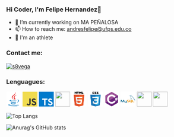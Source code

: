 ### Hi Coder, I'm Felipe Hernandez👋



- 🔭 I’m currently working on MA PEÑALOSA 
- 📫 How to reach me: andresfelipe@ufps.edu.co
- 👟 I'm an athlete

### Contact me:
<a href="https://www.linkedin.com/in/andres-felipe-hernandez-caicedo-b06172220/" target="blank"><img align="center" src="https://raw.githubusercontent.com/rahuldkjain/github-profile-readme-generator/master/src/images/icons/Social/linked-in-alt.svg" alt="s8vega" height="30" width="40" /></a>
### Lenguagues:
<code><img src="https://raw.githubusercontent.com/devicons/devicon/master/icons/java/java-original.svg" width="40" height="40"></code>
<code><img src="https://raw.githubusercontent.com/github/explore/80688e429a7d4ef2fca1e82350fe8e3517d3494d/topics/javascript/javascript.png" width="40" height="40"></code>
<code><img  src="https://raw.githubusercontent.com/github/explore/80688e429a7d4ef2fca1e82350fe8e3517d3494d/topics/typescript/typescript.png" width="40" height="40"></code>
<code><img  src="https://cdn.icon-icons.com/icons2/2415/PNG/512/nodejs_plain_logo_icon_146409.png" width="40" height="40"></code>
<code><img src="https://raw.githubusercontent.com/github/explore/80688e429a7d4ef2fca1e82350fe8e3517d3494d/topics/html/html.png" width="40" height="40"></code>
<code><img src="https://raw.githubusercontent.com/github/explore/80688e429a7d4ef2fca1e82350fe8e3517d3494d/topics/css/css.png" width="40" height="40"></code>
<code><img src="https://raw.githubusercontent.com/devicons/devicon/master/icons/csharp/csharp-original.svg" width="40" height="40"></code>
<code><img src="https://raw.githubusercontent.com/devicons/devicon/master/icons/mysql/mysql-original-wordmark.svg" width="40" height="40"></code>
<code><img src="https://www.vectorlogo.zone/logos/heroku/heroku-icon.svg" width="40" height="40"></code>
<code><img src="https://www.vectorlogo.zone/logos/git-scm/git-scm-icon.svg" width="40" height="40"></code>



![Top Langs](https://github-readme-stats.vercel.app/api/top-langs/?username=FelipeHernandez98&layout=compact&theme=radical&langs_count=8)

![Anurag's GitHub stats](https://github-readme-stats.vercel.app/api?username=FelipeHernandez98&show_icons=true&theme=radical)



